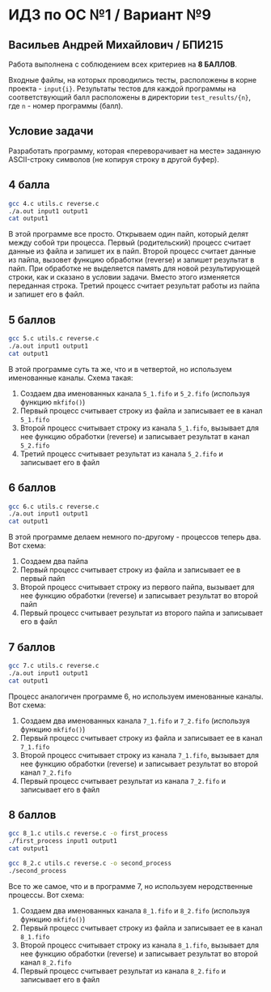 # ИДЗ по ОС №1 / Вариант №9
## Васильев Андрей Михайлович / БПИ215

Работа выполнена с соблюдением всех критериев на **8 БАЛЛОВ**.

Входные файлы, на которых проводились тесты, расположены в корне проекта - `input{i}`.
Результаты тестов для каждой программы на соответствующий балл расположены в директории `test_results/{n}`, где `n` - номер программы (балл).


## Условие задачи

Разработать программу, которая «переворачивает на месте» заданную ASCII-строку символов (не копируя строку в другой буфер).

## 4 балла

```bash
gcc 4.c utils.c reverse.c
./a.out input1 output1
cat output1
```
В этой программе все просто. Открываем один пайп, который делят между собой три процесса.
Первый (родительский) процесс считает данные из файла и запишет их в пайп. Второй процесс считает данные из пайпа, вызовет функцию обработки (reverse) и запишет результат в пайп. При обработке не выделяется память для новой результирующей строки, как и сказано в условии задачи. Вместо этого изменяется переданная строка. Третий процесс считает результат работы из пайпа и запишет его в файл.

## 5 баллов

```bash
gcc 5.c utils.c reverse.c
./a.out input1 output1
cat output1
```

В этой программе суть та же, что и в четвертой, но используем именованные каналы. Схема такая:
1. Создаем два именованных канала `5_1.fifo` и `5_2.fifo` (используя функцию `mkfifo()`)
2. Первый процесс считывает строку из файла и записывает ее в канал `5_1.fifo`
3. Второй процесс считывает строку из канала `5_1.fifo`, вызывает для нее функцию обработки (reverse) и записывает результат в канал `5_2.fifo`
4. Третий процесс считывает результат из канала `5_2.fifo` и записывает его в файл

## 6 баллов

```bash
gcc 6.c utils.c reverse.c
./a.out input1 output1
cat output1
```

В этой программе делаем немного по-другому - процессов теперь два. Вот схема:
1. Создаем два пайпа
2. Первый процесс считывает строку из файла и записывает ее в первый пайп
3. Второй процесс считывает строку из первого пайпа, вызывает для нее функцию обработки (reverse) и записывает результат во второй пайп
4. Первый процесс считывает результат из второго пайпа и записывает его в файл

## 7 баллов

```bash
gcc 7.c utils.c reverse.c
./a.out input1 output1
cat output1
```

Процесс аналогичен программе 6, но используем именованные каналы. Вот схема:
1. Создаем два именованных канала `7_1.fifo` и `7_2.fifo` (используя функцию `mkfifo()`)
2. Первый процесс считывает строку из файла и записывает ее в канал `7_1.fifo`
3. Второй процесс считывает строку из канала `7_1.fifo`, вызывает для нее функцию обработки (reverse) и записывает результат во второй канал `7_2.fifo`
4. Первый процесс считывает результат из канала `7_2.fifo` и записывает его в файл

## 8 баллов

```bash
gcc 8_1.c utils.c reverse.c -o first_process
./first_process input1 output1
cat output1
```

```bash
gcc 8_2.c utils.c reverse.c -o second_process
./second_process
```

Все то же самое, что и в программе 7, но используем неродственные процессы. Вот схема:
1. Создаем два именованных канала `8_1.fifo` и `8_2.fifo` (используя функцию `mkfifo()`)
2. Первый процесс считывает строку из файла и записывает ее в канал `8_1.fifo`
3. Второй процесс считывает строку из канала `8_1.fifo`, вызывает для нее функцию обработки (reverse) и записывает результат во второй канал `8_2.fifo`
4. Первый процесс считывает результат из канала `8_2.fifo` и записывает его в файл
